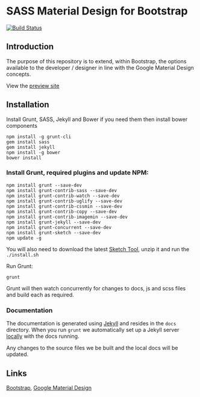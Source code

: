 # SASS Material Design for Bootstrap

[![Build Status](https://travis-ci.org/andrew-waters/SASS-Material-Design-for-Bootstrap.svg?branch=master)](https://travis-ci.org/andrew-waters/SASS-Material-Design-for-Bootstrap.svg)

## Introduction

The purpose of this repository is to extend, within Bootstrap, the options available to the developer / designer in line with the Google Material Design concepts.

View the [preview site](http://code.band-x.media/SASS-Material-Design-for-Bootstrap/)

## Installation

Install Grunt, SASS, Jekyll and Bower if you need them then install bower components

```
npm install -g grunt-cli
gem install sass
gem install jekyll
npm install -g bower
bower install
```

### Install Grunt, required plugins and update NPM:

```
npm install grunt --save-dev
npm install grunt-contrib-sass --save-dev
npm install grunt-contrib-watch --save-dev
npm install grunt-contrib-uglify --save-dev
npm install grunt-contrib-cssmin --save-dev
npm install grunt-contrib-copy --save-dev
npm install grunt-contrib-imagemin --save-dev
npm install grunt-jekyll --save-dev
npm install grunt-concurrent --save-dev
npm install grunt-sketch --save-dev
npm update -g
```

You will also need to download the latest [Sketch Tool](http://sketchtool.bohemiancoding.com/sketchtool-latest.zip), unzip it and run the `./install.sh`

Run Grunt:

```
grunt
```

Grunt will then watch concurrently for changes to docs, js and scss files and build each as required.

### Documentation

The documentation is generated using [Jekyll](http://jekyllrb.com) and resides in the `docs` directory. When you run `grunt` we automatically set up a Jekyll server [locally](http://127.0.0.1:4000/) with the docs running.

Any changes to the source files we be built and the local docs will be updated.

## Links

[Bootstrap](http://getbootstrap.com), [Google Material Design](http://www.google.com/design/spec/material-design)
